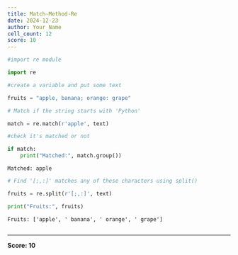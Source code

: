 ```yaml
---
title: Match-Method-Re
date: 2024-12-23
author: Your Name
cell_count: 12
score: 10
---
```


```python
#import re module
```


```python
import re
```


```python
#create a variable and put some text
```


```python
fruits = "apple, banana; orange: grape"
```


```python
# Match if the string starts with 'Python'
```


```python
match = re.match(r'apple', text)
```


```python
#check it's matched or not
```


```python
if match:
    print("Matched:", match.group())
```

    Matched: apple



```python
# Find '[;,:]' matches any of these characters using split()
```


```python
fruits = re.split(r'[;,:]', text)
```


```python
print("Fruits:", fruits)
```

    Fruits: ['apple', ' banana', ' orange', ' grape']



```python

```


---
**Score: 10**
